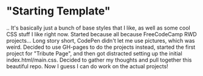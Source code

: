 # "Starting Template"

.. It's basically just a bunch of base styles that I like, as well
as some cool CSS stuff I like right now. Started because all because
FreeCodeCamp RWD projects... Long story short, CodePen didn't let me
use pictures, which was weird. Decided to use GH-pages to do the projects
instead, started the first project for "Tribute Page", and then got distracted
setting up the initial index.html/main.css. Decided to gather my thoughts and 
pull together this beautiful repo. Now I guess I can do work on the actual projects!
